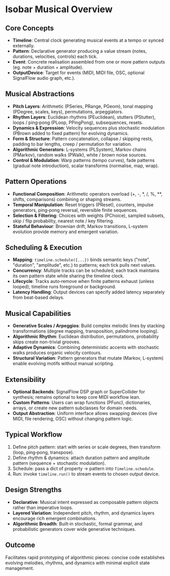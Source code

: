 # Isobar Musical Overview

## Core Concepts
- **Timeline**: Central clock generating musical events at a tempo or synced externally.
- **Pattern**: Declarative generator producing a value stream (notes, durations, velocities, controls) each tick.
- **Event**: Concrete realisation assembled from one or more pattern outputs (eg. note + duration + amplitude).
- **OutputDevice**: Target for events (MIDI, MIDI file, OSC, optional SignalFlow audio graph, etc.).

## Musical Abstractions
- **Pitch Layers**: Arithmetic (PSeries, PRange, PGeom), tonal mapping (PDegree, scales, keys), permutations, arpeggiators.
- **Rhythm Layers**: Euclidean rhythms (PEuclidean), stutters (PStutter), loops / ping‑pong (PLoop, PPingPong), subsequences, resets.
- **Dynamics & Expression**: Velocity sequences plus stochastic modulation (PBrown added to fixed pattern) for evolving dynamics.
- **Form & Structure**: Pattern concatenation, collapse / skipping rests, padding to bar lengths, creep / permutation for variation.
- **Algorithmic Generators**: L‑systems (PLSystem), Markov chains (PMarkov), random walks (PWalk), white / brown noise sources.
- **Control & Modulation**: Warp patterns (tempo curves), fade patterns (gradual note introduction), scalar transforms (normalise, map, wrap).

## Pattern Operations
- **Functional Composition**: Arithmetic operators overload (+, -, *, /, %, **, shifts, comparisons) combining or shaping streams.
- **Temporal Manipulation**: Reset triggers (PReset), counters, impulse generators, ping‑pong reversal, reversible finite sequences.
- **Selection & Filtering**: Choices with weights (PChoice), sampled subsets, skip / flip probability, nearest note / key filtering.
- **Stateful Behaviour**: Brownian drift, Markov transitions, L‑system evolution provide memory and emergent variation.

## Scheduling & Execution
- **Mapping**: `timeline.schedule({...})` binds semantic keys ("note", "duration", "amplitude", etc.) to patterns; each tick pulls next values.
- **Concurrency**: Multiple tracks can be scheduled; each track maintains its own pattern state while sharing the timeline clock.
- **Lifecycle**: Tracks auto‑remove when finite patterns exhaust (unless looped); timeline runs foreground or background.
- **Latency Handling**: Output devices can specify added latency separately from beat-based delays.

## Musical Capabilities
- **Generative Scales / Arpeggios**: Build complex melodic lines by stacking transformations (degree mapping, transposition, palindrome looping).
- **Algorithmic Rhythm**: Euclidean distribution, permutations, probability skips create non-trivial grooves.
- **Adaptive Dynamics**: Combining deterministic accents with stochastic walks produces organic velocity contours.
- **Structural Variation**: Pattern generators that mutate (Markov, L‑system) enable evolving motifs without manual scripting.

## Extensibility
- **Optional Backends**: SignalFlow DSP graph or SuperCollider for synthesis; remains optional to keep core MIDI workflow lean.
- **Custom Patterns**: Users can wrap functions (PFunc), dictionaries, arrays, or create new pattern subclasses for domain needs.
- **Output Abstraction**: Uniform interface allows swapping devices (live MIDI, file rendering, OSC) without changing pattern logic.

## Typical Workflow
1. Define pitch pattern: start with series or scale degrees, then transform (loop, ping‑pong, transpose).
2. Define rhythm & dynamics: attach duration pattern and amplitude pattern (sequence + stochastic modulation).
3. Schedule: pass a dict of property → pattern into `Timeline.schedule`.
4. Run: invoke `timeline.run()` to stream events to chosen output device.

## Design Strengths
- **Declarative**: Musical intent expressed as composable pattern objects rather than imperative loops.
- **Layered Variation**: Independent pitch, rhythm, and dynamics layers encourage rich emergent combinations.
- **Algorithmic Breadth**: Built‑in stochastic, formal grammar, and probabilistic generators cover wide generative techniques.

## Outcome
Facilitates rapid prototyping of algorithmic pieces: concise code establishes evolving melodies, rhythms, and dynamics with minimal explicit state management.
